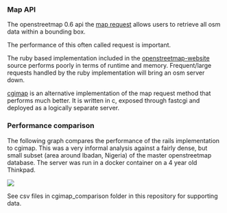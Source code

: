 ### Map API 

The openstreetmap 0.6 api the [map request](http://wiki.openstreetmap.org/wiki/API_v0.6#Retrieving_map_data_by_bounding_box:_GET_.2Fapi.2F0.6.2Fmap) allows users to retrieve all osm data within a bounding box. 

The performance of this often called request is important.  

The ruby based implementation included in the [openstreetmap-website](github.com/openstreetmap/openstreetmap-website) source performs poorly in terms of runtime and memory.  Frequent/large requests handled by the ruby implementation will bring an osm server down.  

[cgimap](https://github.com/zerebubuth/openstreetmap-cgimap) is an alternative implementation of the map request method that performs much better.  It is written in c, exposed through fastcgi and deployed as a logically separate server.  

### Performance comparison

The following graph compares the performance of the rails implementation to cgimap.  This was a very informal analysis against a fairly dense, but small subset (area around Ibadan, Nigeria) of the master openstreetmap database.  The server was run in a docker container on a 4 year old Thinkpad.  

![](https://github.com/SEL-Columbia/osm-devops/blob/master/cgimap_analysis/comparison.png)

See csv files in cgimap_comparison folder in this repository for supporting data.  
